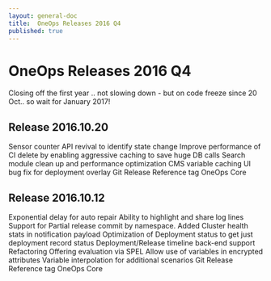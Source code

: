 ```yaml
---
layout: general-doc
title:  OneOps Releases 2016 Q4
published: true
---
```


# OneOps Releases 2016 Q4

Closing off the first year .. not slowing down - but on code freeze since 20 Oct.. so wait for January 2017!

<!--more-->

## Release 2016.10.20

 Sensor counter API revival to identify state change
 Improve performance of CI delete by enabling aggressive caching to save huge DB calls
Search module clean up and performance optimization
CMS variable caching
UI bug fix for deployment overlay
Git Release Reference tag
OneOps Core

## Release 2016.10.12

Exponential delay for auto repair
Ability to highlight and share log lines
Support for Partial release commit by namespace. 
Added Cluster health stats in notification payload
Optimization of Deployment status to get just deployment record status
Deployment/Release timeline back-end support
Refactoring Offering evaluation via SPEL
Allow use of variables in encrypted attributes
Variable interpolation for additional scenarios
Git Release Reference tag
OneOps Core
